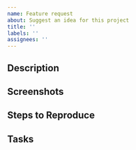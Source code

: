 ```yaml
---
name: Feature request
about: Suggest an idea for this project
title: ''
labels: ''
assignees: ''
---
```


## Description

## Screenshots

## Steps to Reproduce

## Tasks
